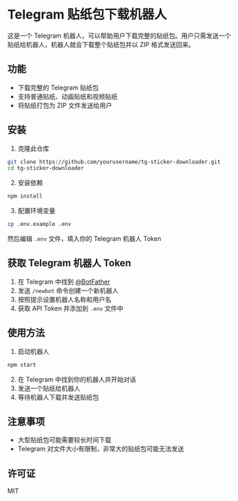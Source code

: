 # Telegram 贴纸包下载机器人

这是一个 Telegram 机器人，可以帮助用户下载完整的贴纸包。用户只需发送一个贴纸给机器人，机器人就会下载整个贴纸包并以 ZIP 格式发送回来。

## 功能

- 下载完整的 Telegram 贴纸包
- 支持普通贴纸、动画贴纸和视频贴纸
- 将贴纸打包为 ZIP 文件发送给用户

## 安装

1. 克隆此仓库
```bash
git clone https://github.com/yourusername/tg-sticker-downloader.git
cd tg-sticker-downloader
```

2. 安装依赖
```bash
npm install
```

3. 配置环境变量
```bash
cp .env.example .env
```
然后编辑 `.env` 文件，填入你的 Telegram 机器人 Token

## 获取 Telegram 机器人 Token

1. 在 Telegram 中找到 [@BotFather](https://t.me/BotFather)
2. 发送 `/newbot` 命令创建一个新机器人
3. 按照提示设置机器人名称和用户名
4. 获取 API Token 并添加到 `.env` 文件中

## 使用方法

1. 启动机器人
```bash
npm start
```

2. 在 Telegram 中找到你的机器人并开始对话
3. 发送一个贴纸给机器人
4. 等待机器人下载并发送贴纸包

## 注意事项

- 大型贴纸包可能需要较长时间下载
- Telegram 对文件大小有限制，非常大的贴纸包可能无法发送

## 许可证

MIT